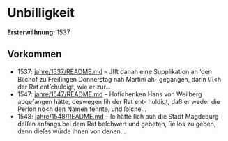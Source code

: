 # Unbilligkeit

**Ersterwähnung:** 1537

## Vorkommen
- 1537: [jahre/1537/README.md](../jahre/1537/README.md) – Jſﬅ danah eine Supplikation an ‘den
Biſchof zu Freiſingen Donnerstag nah Martini ah-
gegangen, darin \ſi<h der Rat entſchuldigt, wie er zur...
- 1547: [jahre/1547/README.md](../jahre/1547/README.md) – Hofſchenken Hans von
Weilberg abgefangen hätte, deswegen ſih der Rat ent-
huldigt, daß er weder die Perſon no<h den Namen
fennte, und ſolche...
- 1548: [jahre/1548/README.md](../jahre/1548/README.md) – ſo hätte ſich auh die Stadt Magdeburg deſſen anfangs
bei dem Rat beſchwert und gebeten, ſie los zu geben,
denn dieſes würde ihnen von denen...
